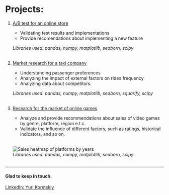 # Projects:

1. [A/B test for an online store](https://github.com/yurikoretskiy/ab_test_online_shop)
    - Validating test results and implementations
    - Provide recomendations about implementing a new feature
    
    
    *Libraries used: pandas, numpy, matplotlib, seaborn, scipy*<br><br>
    
2. [Market research for a taxi company](https://github.com/yurikoretskiy/taxi_market_research)
    - Understanding passenger preferences 
    - Analyzing the impact of external factors on rides frequency
    - Analyzing data about competitors.
    
    *Libraries used: pandas, numpy, matplotlib, seaborn, squarify, scipy*<br><br>
    
3. [Research for the market of online games](https://github.com/yurikoretskiy/games_market_research)
    - Analyze and provide recommendations about sales of video games by genre, platform, region e.t.c.
    - Validate the influence of different factors, such as ratings, historical indicators, and so on.<br><br>
    
    ![Sales heatmap of platforms by years](https://github.com/yurikoretskiy/yuri_koretskiy_portfolio/blob/main/images/Sales%20heatmap%20of%20platforms%20by%20years.png)<br>
    *Libraries used: pandas, numpy, matplotlib, seaborn, scipy*<br><br>

***
#### Glad to keep in touch.
[LinkedIn: Yuri Koretskiy](https://www.linkedin.com/in/yurikoretskiy/)

